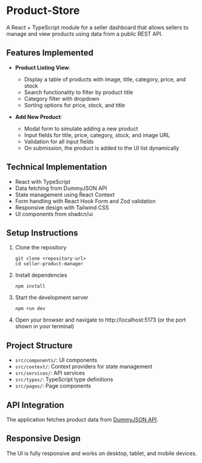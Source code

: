 
# Product-Store

A React + TypeScript module for a seller dashboard that allows sellers to manage and view products using data from a public REST API.

## Features Implemented

- **Product Listing View**:
  - Display a table of products with image, title, category, price, and stock
  - Search functionality to filter by product title
  - Category filter with dropdown
  - Sorting options for price, stock, and title
  
- **Add New Product**:
  - Modal form to simulate adding a new product
  - Input fields for title, price, category, stock, and image URL
  - Validation for all input fields
  - On submission, the product is added to the UI list dynamically

## Technical Implementation

- React with TypeScript
- Data fetching from DummyJSON API
- State management using React Context
- Form handling with React Hook Form and Zod validation
- Responsive design with Tailwind CSS
- UI components from shadcn/ui

## Setup Instructions

1. Clone the repository
   ```
   git clone <repository-url>
   cd seller-product-manager
   ```

2. Install dependencies
   ```
   npm install
   ```

3. Start the development server
   ```
   npm run dev
   ```

4. Open your browser and navigate to http://localhost:5173 (or the port shown in your terminal)

## Project Structure

- `src/components/`: UI components
- `src/context/`: Context providers for state management
- `src/services/`: API services
- `src/types/`: TypeScript type definitions
- `src/pages/`: Page components

## API Integration

The application fetches product data from [DummyJSON API](https://dummyjson.com/products).

## Responsive Design

The UI is fully responsive and works on desktop, tablet, and mobile devices.
